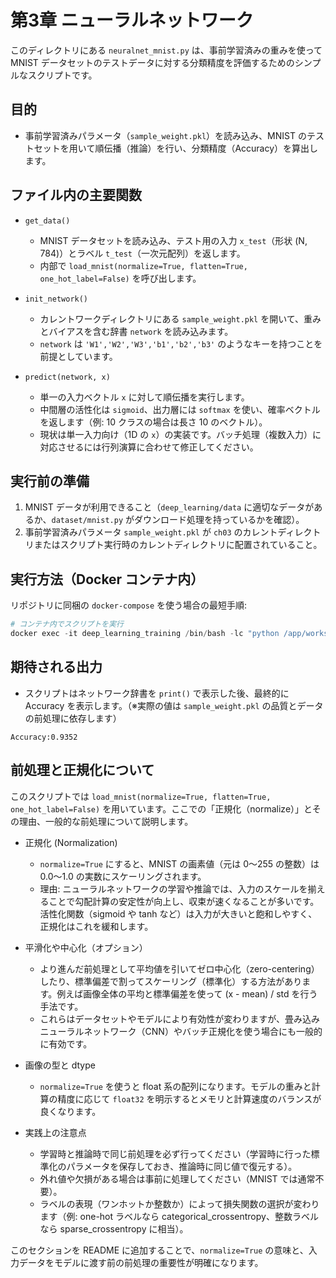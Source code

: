 # 第3章 ニューラルネットワーク
このディレクトリにある `neuralnet_mnist.py` は、事前学習済みの重みを使って MNIST データセットのテストデータに対する分類精度を評価するためのシンプルなスクリプトです。

## 目的
- 事前学習済みパラメータ（`sample_weight.pkl`）を読み込み、MNIST のテストセットを用いて順伝播（推論）を行い、分類精度（Accuracy）を算出します。

## ファイル内の主要関数

- `get_data()`
	- MNIST データセットを読み込み、テスト用の入力 `x_test`（形状 (N, 784)）とラベル `t_test`（一次元配列）を返します。
	- 内部で `load_mnist(normalize=True, flatten=True, one_hot_label=False)` を呼び出します。

- `init_network()`
	- カレントワークディレクトリにある `sample_weight.pkl` を開いて、重みとバイアスを含む辞書 `network` を読み込みます。
	- `network` は `'W1','W2','W3','b1','b2','b3'` のようなキーを持つことを前提としています。

- `predict(network, x)`
	- 単一の入力ベクトル `x` に対して順伝播を実行します。
	- 中間層の活性化は `sigmoid`、出力層には `softmax` を使い、確率ベクトルを返します（例: 10 クラスの場合は長さ 10 のベクトル）。
	- 現状は単一入力向け（1D の `x`）の実装です。バッチ処理（複数入力）に対応させるには行列演算に合わせて修正してください。

## 実行前の準備
1. MNIST データが利用できること（`deep_learning/data` に適切なデータがあるか、`dataset/mnist.py` がダウンロード処理を持っているかを確認）。
2. 事前学習済みパラメータ `sample_weight.pkl` が `ch03` のカレントディレクトリまたはスクリプト実行時のカレントディレクトリに配置されていること。

## 実行方法（Docker コンテナ内）
リポジトリに同梱の `docker-compose` を使う場合の最短手順:

```powershell
# コンテナ内でスクリプトを実行
docker exec -it deep_learning_training /bin/bash -lc "python /app/workspace/ch03/neuralnet_mnist.py"
```

## 期待される出力
- スクリプトはネットワーク辞書を `print()` で表示した後、最終的に Accuracy を表示します。（※実際の値は `sample_weight.pkl` の品質とデータの前処理に依存します）

```
Accuracy:0.9352
```

## 前処理と正規化について

このスクリプトでは `load_mnist(normalize=True, flatten=True, one_hot_label=False)` を用いています。ここでの「正規化（normalize）」とその理由、一般的な前処理について説明します。

- 正規化 (Normalization)
	- `normalize=True` にすると、MNIST の画素値（元は 0〜255 の整数）は 0.0〜1.0 の実数にスケーリングされます。
	- 理由: ニューラルネットワークの学習や推論では、入力のスケールを揃えることで勾配計算の安定性が向上し、収束が速くなることが多いです。活性化関数（sigmoid や tanh など）は入力が大きいと飽和しやすく、正規化はこれを緩和します。

- 平滑化や中心化（オプション）
	- より進んだ前処理として平均値を引いてゼロ中心化（zero-centering）したり、標準偏差で割ってスケーリング（標準化）する方法があります。例えば画像全体の平均と標準偏差を使って (x - mean) / std を行う手法です。
	- これらはデータセットやモデルにより有効性が変わりますが、畳み込みニューラルネットワーク（CNN）やバッチ正規化を使う場合にも一般的に有効です。

- 画像の型と dtype
	- `normalize=True` を使うと float 系の配列になります。モデルの重みと計算の精度に応じて `float32` を明示するとメモリと計算速度のバランスが良くなります。

- 実践上の注意点
	- 学習時と推論時で同じ前処理を必ず行ってください（学習時に行った標準化のパラメータを保存しておき、推論時に同じ値で復元する）。
	- 外れ値や欠損がある場合は事前に処理してください（MNIST では通常不要）。
	- ラベルの表現（ワンホットか整数か）によって損失関数の選択が変わります（例: one-hot ラベルなら categorical_crossentropy、整数ラベルなら sparse_crossentropy に相当）。

このセクションを README に追加することで、`normalize=True` の意味と、入力データをモデルに渡す前の前処理の重要性が明確になります。